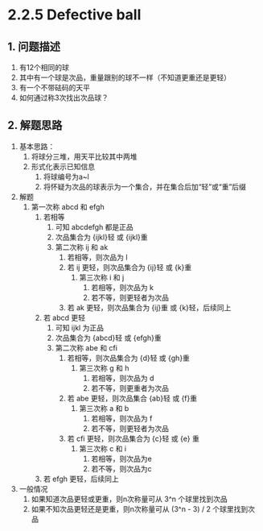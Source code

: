 # 2.2.5 Defective ball

## 1. 问题描述

1. 有12个相同的球
1. 其中有一个球是次品，重量跟别的球不一样（不知道更重还是更轻）
1. 有一个不带砝码的天平
1. 如何通过称3次找出次品球？

## 2. 解题思路

1. 基本思路：
    1. 将球分三堆，用天平比较其中两堆
    1. 形式化表示已知信息
        1. 将球编号为a~l
        2. 将怀疑为次品的球表示为一个集合，并在集合后加“轻”或“重”后缀
1. 解题
    1. 第一次称 abcd 和 efgh
        1. 若相等
            1. 可知 abcdefgh 都是正品
            1. 次品集合为 {ijkl}轻 或 {ijkl}重 
            1. 第二次称 ij 和 ak
                1. 若相等，则次品为 l
                1. 若 ij 更轻，则次品集合为 {ij}轻 或 {k}重
                    1. 第三次称 i 和 j
                        1. 若相等，则次品为 k
                        1. 若不等，则更轻者为次品
                1. 若 ak 更轻，则次品集合为 {ij}重 或 {k}轻，后续同上
        1. 若 abcd 更轻
            1. 可知 ijkl 为正品
            1. 次品集合为 {abcd}轻 或 {efgh}重
            1. 第二次称 abe 和 cfi
                1. 若相等，则次品集合为 {d}轻 或 {gh}重
                    1. 第三次称 g 和 h
                        1. 若相等，则次品为 d
                        1. 若不等，则更重者为次品
                1. 若 abe 更轻，则次品集合 {ab}轻 或 {f}重
                    1. 第三次称 a 和 b
                        1. 若相等，则次品为 f
                        1. 若不等，则更轻者为次品
                1. 若 cfi 更轻，则次品集合为 {c}轻 或 {e} 重
                    1. 第三次称 c 和 i
                        1. 若相等，则次品为e
                        1. 若不等，则次品为c
        1. 若 efgh 更轻，后续同上
1. 一般情况
    1. 如果知道次品更轻或更重，则n次称量可从 3^n 个球里找到次品
    1. 如果不知次品更轻还是更重，则n次称量可从 (3^n - 3) / 2 个球里找到次品
